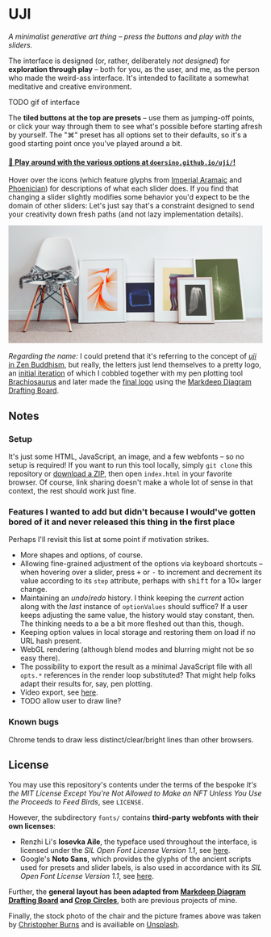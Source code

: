 # UJI

*A minimalist generative art thing – press the buttons and play with the sliders.*

The interface is designed (or, rather, deliberately *not designed*) for **exploration through play** – both for you, as the user, and me, as the person who made the weird-ass interface. It's intended to facilitate a somewhat meditative and creative environment.

TODO gif of interface

The **tiled buttons at the top are presets** – use them as jumping-off points, or click your way through them to see what's possible before starting afresh by yourself. The "⌘" preset has all options set to their defaults, so it's a good starting point once you've played around a bit.

#### [🎨 Play around with the various options at `doersino.github.io/uji/`!](https://doersino.github.io/uji/)

Hover over the icons (which feature glyphs from [Imperial Aramaic](https://en.wikipedia.org/wiki/Imperial_Aramaic#Unicode) and [Phoenician](https://en.wikipedia.org/wiki/Phoenician_alphabet#Unicode)) for descriptions of what each slider does. If you find that changing a slider slightly modifies some behavior you'd expect to be the domain of other sliders: Let's just say that's a constraint designed to send your creativity down fresh paths (and not lazy implementation details).

![This is how your apartment could look with one simple trick!](example.jpg)

*Regarding the name:* I could pretend that it's referring to the concept of [*uji* in Zen Buddhism](https://en.wikipedia.org/wiki/Uji_(Being-Time)), but really, the letters just lend themselves to a pretty logo, an [initial iteration](https://github.com/doersino/brachiosaurus/blob/24fb60c86e037053ed1003a356a7ca1d8135c5fd/examples.py#L413) of which I cobbled together with my pen plotting tool [Brachiosaurus](https://github.com/doersino/brachiosaurus/) and later made the [final logo](https://gist.github.com/doersino/c2c4e3f110b75ac8eef3b46a8ee30d36) using the [Markdeep Diagram Drafting Board](https://github.com/doersino/markdeep-diagram-drafting-board).


## Notes

### Setup

It's just some HTML, JavaScript, an image, and a few webfonts – so no setup is required! If you want to run this tool locally, simply `git clone` this repository or [download a ZIP](https://github.com/doersino/uji/archive/refs/heads/main.zip), then open `index.html` in your favorite browser. Of course, link sharing doesn't make a whole lot of sense in that context, the rest should work just fine.


### Features I wanted to add but didn't because I would've gotten bored of it and never released this thing in the first place

Perhaps I'll revisit this list at some point if motivation strikes.

* More shapes and options, of course.
* Allowing fine-grained adjustment of the options via keyboard shortcuts – when hovering over a slider, press <kbd>+</kbd> or <kbd>-</kbd> to increment and decrement its value according to its `step` attribute, perhaps with <kbd>shift</kbd> for a 10× larger change.
* Maintaining an *undo*/*redo* history. I think keeping the *current* action along with the *last* instance of `optionValues` should suffice? If a user keeps adjusting the same value, the history would stay constant, then. The thinking needs to a be a bit more fleshed out than this, though.
* Keeping option values in local storage and restoring them on load if no URL hash present.
* WebGL rendering (although blend modes and blurring might not be so easy there).
* The possibility to export the result as a minimal JavaScript file with all `opts.*` references in the render loop substituted? That might help folks adapt their results for, say, pen plotting.
* Video export, see [here](https://stackoverflow.com/questions/19235286/convert-html5-canvas-sequence-to-a-video-file/62065826#62065826).
* TODO allow user to draw line?


### Known bugs

Chrome tends to draw less distinct/clear/bright lines than other browsers.


## License

You may use this repository's contents under the terms of the bespoke *It's the MIT License Except You're Not Allowed to Make an NFT Unless You Use the Proceeds to Feed Birds*, see `LICENSE`.

However, the subdirectory `fonts/` contains **third-party webfonts with their own licenses**:

* Renzhi Li's **Iosevka Aile**, the typeface used throughout the interface, is licensed under the *SIL Open Font License Version 1.1*, see [here](https://github.com/be5invis/Iosevka/blob/master/LICENSE.md).
* Google's **Noto Sans**, which provides the glyphs of the ancient scripts used for presets and slider labels, is also used in accordance with its *SIL Open Font License Version 1.1*, see [here](https://github.com/googlefonts/noto-fonts/blob/main/LICENSE).

Further, the **general layout has been adapted from [Markdeep Diagram Drafting Board](https://github.com/doersino/markdeep-diagram-drafting-board) and [Crop Circles](https://github.com/doersino/cropcircles)**, both are previous projects of mine.

Finally, the stock photo of the chair and the picture frames above was taken by [Christopher Burns](https://unsplash.com/photos/BdVQU-NDtA8) and is availiable on [Unsplash](https://unsplash.com/).
